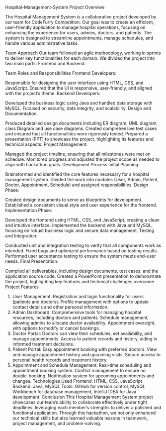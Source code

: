 Hospital-Management-System
Project Overview

The Hospital Management System is a collaborative project developed by our team for CodeFurry Competition. Our goal was to create an efficient, user-friendly application to manage hospital operations, focusing on enhancing the experience for users, admins, doctors, and patients. The system is designed to streamline appointments, manage schedules, and handle various administrative tasks.

Team Approach
Our team followed an agile methodology, working in sprints to deliver key functionalities for each domain. We divided the project into two main parts: Frontend and Backend.

Team Roles and Responsibilities
Frontend Developers:

Responsible for designing the user interface using HTML, CSS, and JavaScript.
Ensured that the UI is responsive, user-friendly, and aligned with the project’s theme.
Backend Developers:

Developed the business logic using Java and handled data storage with MySQL.
Focused on security, data integrity, and scalability.
Design and Documentation:

Produced detailed design documents including ER diagram, UML diagram, class Diagram and use case diagrams.
Created comprehensive test cases and ensured that all functionalities were rigorously tested.
Prepared a presentation (PPT) to showcase the project, highlighting its features and technical aspects.
Project Management:

Managed the project timeline, ensuring that all milestones were met on schedule.
Monitored progress and adjusted the project scope as needed to align with hackathon goals.
Development Process
Initial Planning:

Brainstormed and identified the core features necessary for a hospital management system.
Divided the work into modules (User, Admin, Patient, Doctor, Appointment, Schedule) and assigned responsibilities.
Design Phase:

Created design documents to serve as blueprints for development.
Established a consistent visual style and user experience for the frontend.
Implementation Phase:

Developed the frontend using HTML, CSS, and JavaScript, creating a clean and intuitive interface.
Implemented the backend with Java and MySQL, focusing on robust business logic and secure data management.
Testing and Integration:

Conducted unit and integration testing to verify that all components work as intended.
Fixed bugs and optimized performance based on testing results.
Performed user acceptance testing to ensure the system meets end-user needs.
Final Presentation:

Compiled all deliverables, including design documents, test cases, and the application source code.
Created a PowerPoint presentation to demonstrate the project, highlighting key features and technical challenges overcome.
Project Features
1. User Management:
Registration and login functionality for users (patients and doctors).
Profile management with options to update contact details and other personal information.
2. Admin Dashboard:
Comprehensive tools for managing hospital resources, including doctors and patients.
Schedule management, allowing admins to allocate doctor availability.
Appointment oversight, with options to modify or cancel bookings.
3. Doctor Portal:
Doctors can view their schedules, set availability, and manage appointments.
Access to patient records and history, aiding in informed treatment decisions.
4. Patient Portal:
Easy appointment booking with preferred doctors.
View and manage appointment history and upcoming visits.
Secure access to personal health records and treatment history.
5. Appointment and Schedule Management:
Real-time scheduling and appointment booking system.
Conflict management to ensure no double-booking.
Notification system for upcoming appointments and changes.
Technologies Used
Frontend: HTML, CSS, JavaScript
Backend: Java, MySQL
Tools: GitHub for version control, MySQL Workbench for database management, IntelliJ IDEA for Java development.
Conclusion
This Hospital Management System project showcases our team’s ability to collaborate effectively under tight deadlines, leveraging each member’s strengths to deliver a polished and functional application. Through this hackathon, we not only enhanced our technical skills but also learned valuable lessons in teamwork, project management, and problem-solving.
